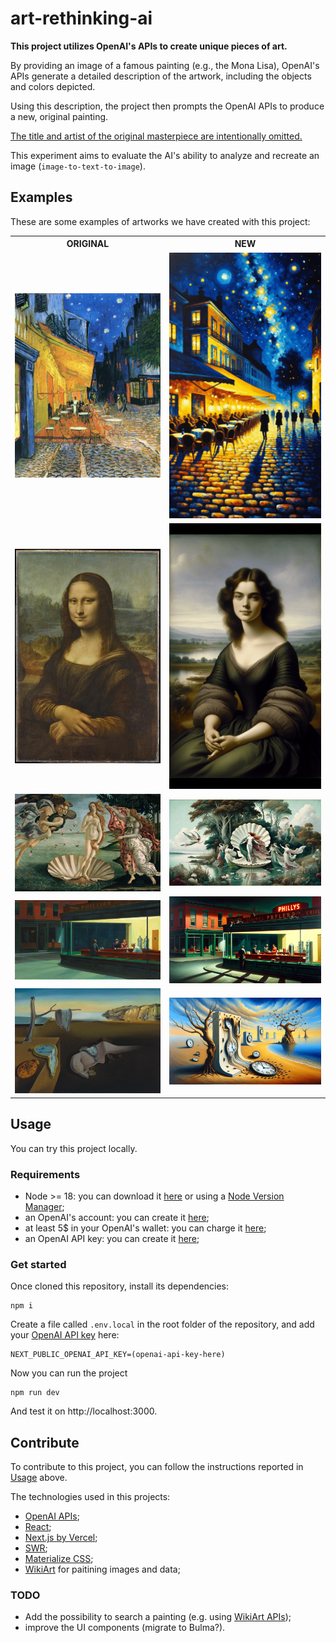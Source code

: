 # art-rethinking-ai

**This project utilizes OpenAI's APIs to create unique pieces of art.**

By providing an image of a famous painting (e.g., the Mona Lisa), OpenAI's APIs generate a detailed description of the artwork, including the objects and colors depicted.

Using this description, the project then prompts the OpenAI APIs to produce a new, original painting.

<u>The title and artist of the original masterpiece are intentionally omitted.</u>

This experiment aims to evaluate the AI's ability to analyze and recreate  an image (`image-to-text-to-image`).

## Examples

These are some examples of artworks we have created with this project:

<table>
  <tr>
    <th>ORIGINAL</th>
    <th>NEW</th>
  </tr>
  <tr>
    <td>
      <img src="./examples/cafe-terrace-original.jpg" />
    </td>
    <td>
      <img src="./examples/cafe-terrace-new.png" />
    </td>
  </tr>
  <tr>
    <td>
      <img src="./examples/mona-lisa-original.jpeg" />
    </td>
    <td>
      <img src="./examples/mona-lisa-new.png" />
    </td>
  </tr>
  <tr>
    <td>
      <img src="./examples/the-birth-of-venus-original.jpg" />
    </td>
    <td>
      <img src="./examples/the-birth-of-venus-new.png" />
    </td>
  </tr>
  <tr>
    <td>
      <img src="./examples/nighthawks-original.jpg" />
    </td>
    <td>
      <img src="./examples/nighthawks-new.png" />
    </td>
  </tr>
  <tr>
    <td>
      <img src="./examples/persistance-of-memory-original.jpg" />
    </td>
    <td>
      <img src="./examples/persistance-of-memory-new.png" />
    </td>
  </tr>
</table>

## Usage

You can try this project locally.

### Requirements

- Node >= 18: you can download it [here](https://nodejs.org/) or using a [Node Version Manager](https://github.com/nvm-sh/nvm);
- an OpenAI's account: you can create it [here](https://platform.openai.com/signup);
- at least 5$ in your OpenAI's wallet: you can charge it [here](https://platform.openai.com/settings/organization/billing/overview);
- an OpenAI API key: you can create it [here](https://platform.openai.com/api-keys);

### Get started

Once cloned this repository, install its dependencies:

```
npm i
```

Create a file called `.env.local` in the root folder of the repository, and add your [OpenAI API key](https://platform.openai.com/api-keys) here:

```
NEXT_PUBLIC_OPENAI_API_KEY=(openai-api-key-here)
```

Now you can run the project

```
npm run dev
```

And test it on http://localhost:3000.

## Contribute

To contribute to this project, you can follow the instructions reported in [Usage](#usage) above.

The technologies used in this projects:
- [OpenAI APIs](https://platform.openai.com/docs/overview);
- [React](https://react.dev/);
- [Next.js by Vercel](https://nextjs.org/);
- [SWR](https://swr.vercel.app/);
- [Materialize CSS](https://materializecss.com/);
- [WikiArt](https://www.wikiart.org/) for paitining images and data;

### TODO

- Add the possibility to search a painting (e.g. using [WikiArt APIs](https://www.wikiart.org/en/App/GetApi));
- improve the UI components (migrate to Bulma?).